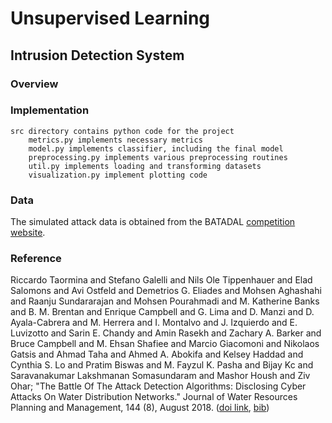 # Unsupervised Learning
## Intrusion Detection System

### Overview

### Implementation
	src directory contains python code for the project
		metrics.py implements necessary metrics 
		model.py implements classifier, including the final model
		preprocessing.py implements various preprocessing routines
		util.py implements loading and transforming datasets
		visualization.py implement plotting code

### Data

The simulated attack data is obtained from the BATADAL [competition website](https://www.batadal.net/data.html).

### Reference

Riccardo Taormina and Stefano Galelli and Nils Ole Tippenhauer and Elad Salomons and Avi Ostfeld and Demetrios G. Eliades and Mohsen Aghashahi and Raanju Sundararajan and Mohsen Pourahmadi and M. Katherine Banks and B. M. Brentan and Enrique Campbell and G. Lima and D. Manzi and D. Ayala-Cabrera and M. Herrera and I. Montalvo and J. Izquierdo and E. Luvizotto and Sarin E. Chandy and Amin Rasekh and Zachary A. Barker and Bruce Campbell and M. Ehsan Shafiee and Marcio Giacomoni and Nikolaos Gatsis and Ahmad Taha and Ahmed A. Abokifa and Kelsey Haddad and Cynthia S. Lo and Pratim Biswas and M. Fayzul K. Pasha and Bijay Kc and Saravanakumar Lakshmanan Somasundaram and Mashor Housh and Ziv Ohar; "The Battle Of The Attack Detection Algorithms: Disclosing Cyber Attacks On Water Distribution Networks." Journal of Water Resources Planning and Management, 144 (8), August 2018. ([doi link](http://dx.doi.org/10.1061/(ASCE)WR.1943-5452.0000969), [bib](https://www.batadal.net/taormina18battle.bib))
